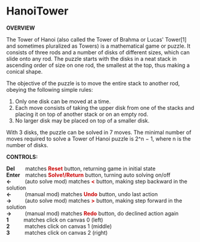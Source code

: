 # HanoiTower

<b>OVERVIEW</b>

The Tower of Hanoi (also called the Tower of Brahma or Lucas' Tower[1] and sometimes pluralized as Towers) 
is a mathematical game or puzzle. It consists of three rods and a number of disks of different sizes, which can slide onto any rod. 
The puzzle starts with the disks in a neat stack in ascending order of size on one rod, the smallest at the top,
thus making a conical shape.

The objective of the puzzle is to move the entire stack to another rod, obeying the following simple rules:

1. Only one disk can be moved at a time.
2. Each move consists of taking the upper disk from one of the stacks and placing it on top of another stack or on an empty rod.
3. No larger disk may be placed on top of a smaller disk.

With 3 disks, the puzzle can be solved in 7 moves. The minimal number of moves required to solve a Tower of Hanoi puzzle is 2^n − 1, 
where n is the number of disks.

<b>CONTROLS:</b>

<b>Del</b>&emsp;&emsp;matches <b style="color:#CC0000;">Reset</b> button, returning game in initial state<br/>
<b>Enter</b>&emsp;matches <b style="color:#CC0000;">Solve!/Return</b> button, turning auto solving on/off<br/>
<b>←</b>&emsp;&emsp;&nbsp; (auto solve mod) matches <b style="color:#CC0000;"><</b> button, making step backward in the solution<br/>
<b>←</b>&emsp;&emsp;&nbsp; (manual mod) matches <b style="color:#CC0000;">Undo</b> button, undo last action<br/>
<b>→</b>&emsp;&emsp;&nbsp; (auto solve mod) matches <b style="color:#CC0000;">></b> button, making step forward in the solution<br/>
<b>→</b>&emsp;&emsp;&nbsp; (manual mod) matches <b style="color:#CC0000;">Redo</b> button, do declined action again<br/>
<b>1</b>&emsp;&emsp;&nbsp;&nbsp; matches click on canvas 0 (left)<br/>
<b>2</b>&emsp;&emsp;&nbsp;&nbsp; matches click on canvas 1 (middle)<br/>
<b>3</b>&emsp;&emsp;&nbsp;&nbsp; matches click on canvas 2 (right)<br/>
